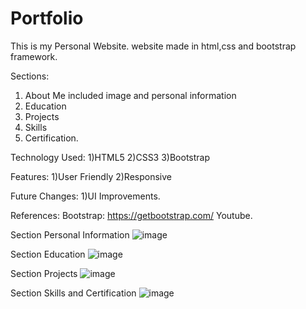 # Portfolio
This is my Personal Website. website made in html,css and bootstrap framework.



Sections:
1) About Me included image and personal information
2) Education
3) Projects
4) Skills
5) Certification.

Technology Used:
1)HTML5
2)CSS3
3)Bootstrap

Features:
1)User Friendly
2)Responsive

Future Changes:
1)UI Improvements.

References:
Bootstrap: https://getbootstrap.com/
Youtube.



Section Personal Information 
![image](https://user-images.githubusercontent.com/77445318/156924970-e21718d2-440a-40c5-8813-08ac83c077a6.png)

Section Education
![image](https://user-images.githubusercontent.com/77445318/156924984-8e0b1d9a-c922-4276-8512-258674cce86a.png)

Section Projects
![image](https://user-images.githubusercontent.com/77445318/156925043-69952417-b6bf-4127-aaaa-d2021c081ef0.png)

Section Skills and Certification
![image](https://user-images.githubusercontent.com/77445318/156925058-e341bce1-7ed9-4842-a904-1246df6cb36b.png)


